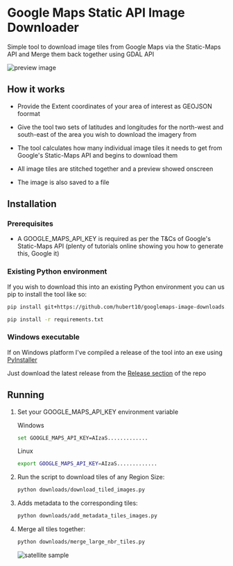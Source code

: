 # Google Maps Static API Image Downloader

Simple tool to download image tiles from Google Maps via the Static-Maps API and Merge them back together using GDAL API

![preview image](preview.PNG)

## How it works

* Provide the Extent coordinates of your area of interest as GEOJSON foormat

* Give the tool two sets of latitudes and longitudes for the north-west and south-east of the area you wish to download
the imagery from
* The tool calculates how many individual image tiles it needs to get from Google's Static-Maps API and begins to
download them
* All image tiles are stitched together and a preview showed onscreen
* The image is also saved to a file

## Installation

### Prerequisites

* A GOOGLE_MAPS_API_KEY is required as per the T&Cs of Google's Static-Maps API (plenty of tutorials online showing you
how to generate this, Google it)

### Existing Python environment

If you wish to download this into an existing Python environment you can us pip to install the tool like so:

```bash
pip install git+https://github.com/hubert10/googlemaps-image-downloads.git

pip install -r requirements.txt
```

### Windows executable

If on Windows platform I've compiled a release of the tool into an exe using [PyInstaller](https://www.pyinstaller.org/)

Just download the latest release from the
[Release section](https://github.com/hubert10/googlemaps-image-downloads/releases) of the repo

## Running

1. Set your GOOGLE_MAPS_API_KEY environment variable

    Windows
    ```bash
    set GOOGLE_MAPS_API_KEY=AIzaS.............
    ```
    
    Linux
    ```bash
    export GOOGLE_MAPS_API_KEY=AIzaS.............
    ```
    
2. Run the script to download tiles of any Region Size:

    ```bash
    python downloads/download_tiled_images.py
    ```

3. Adds metadata to the corresponding tiles:

    ```bash
    python downloads/add_metadata_tiles_images.py
    ```

4. Merge all tiles together:

    ```bash
    python downloads/merge_large_nbr_tiles.py
    ```

    ![satellite sample](satellite_sample.PNG)